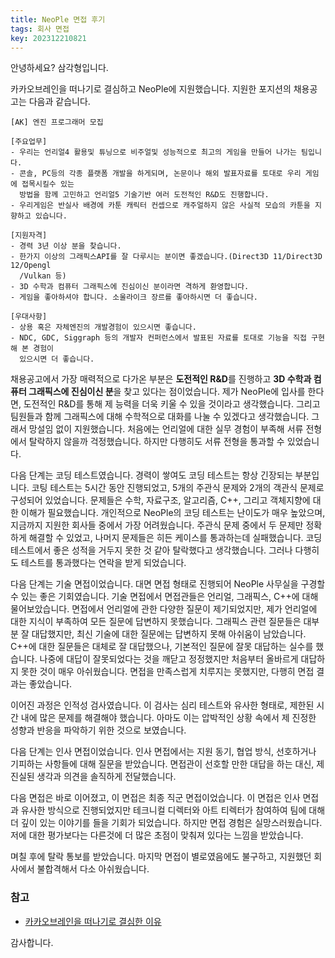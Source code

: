 ```yaml
---
title: NeoPle 면접 후기
tags: 회사 면접
key: 202312210821
---
```


안녕하세요? 삼각형입니다.

카카오브레인을 떠나기로 결심하고 NeoPle에 지원했습니다. 지원한 포지션의 채용공고는 다음과 같습니다.

```
[AK] 엔진 프로그래머 모집

[주요업무]
- 우리는 언리얼4 활용및 튜닝으로 비주얼및 성능적으로 최고의 게임을 만들어 나가는 팀입니다.
- 콘솔, PC등의 각종 플랫폼 개발을 하게되며, 논문이나 해외 발표자료를 토대로 우리 게임에 접목시킬수 있는
  방법을 함께 고민하고 언리얼5 기술기반 여러 도전적인 R&D도 진행합니다.
- 우리게임은 반실사 배경에 카툰 캐릭터 컨셉으로 캐주얼하지 않은 사실적 모습의 카툰을 지향하고 있습니다.

[지원자격]
- 경력 3년 이상 분을 찾습니다.
- 한가지 이상의 그래픽스API를 잘 다루시는 분이면 좋겠습니다.(Direct3D 11/Direct3D 12/Opengl
  /Vulkan 등)
- 3D 수학과 컴퓨터 그래픽스에 진심이신 분이라면 격하게 환영합니다.
- 게임을 좋아하셔야 합니다. 소울라이크 장르를 좋아하시면 더 좋습니다.

[우대사항]
- 상용 혹은 자체엔진의 개발경험이 있으시면 좋습니다.
- NDC, GDC, Siggraph 등의 개발자 컨퍼런스에서 발표된 자료를 토대로 기능을 직접 구현해 본 경험이
  있으시면 더 좋습니다.
```

채용공고에서 가장 매력적으로 다가온 부분은 **도전적인 R&D**를 진행하고 **3D 수학과 컴퓨터 그래픽스에
진심이신 분**을 찾고 있다는 점이었습니다. 제가 NeoPle에 입사를 한다면, 도전적인 R&D를 통해 제 능력을
더욱 키울 수 있을 것이라고 생각했습니다. 그리고 팀원들과 함께 그래픽스에 대해 수학적으로 대화를 나눌 수
있겠다고 생각했습니다. 그래서 망설임 없이 지원했습니다. 처음에는 언리얼에 대한 실무 경험이 부족해 서류
전형에서 탈락하지 않을까 걱정했습니다. 하지만 다행히도 서류 전형을 통과할 수 있었습니다.

다음 단계는 코딩 테스트였습니다. 경력이 쌓여도 코딩 테스트는 항상 긴장되는 부분입니다. 코팅 테스트는
5시간 동안 진행되었고, 5개의 주관식 문제와 2개의 객관식 문제로 구성되어 있었습니다. 문제들은 수학,
자료구조, 알고리즘, C++, 그리고 객체지향에 대한 이해가 필요했습니다. 개인적으로 NeoPle의 코딩 테스트는
난이도가 매우 높았으며, 지금까지 지원한 회사들 중에서 가장 어려웠습니다. 주관식 문제 중에서 두 문제만
정확하게 해결할 수 있었고, 나머지 문제들은 히든 케이스를 통과하는데 실패했습니다. 코딩 테스트에서 좋은
성적을 거두지 못한 것 같아 탈락했다고 생각했습니다. 그러나 다행히도 테스트를 통과했다는 연락을 받게
되었습니다.

다음 단계는 기술 면접이었습니다. 대면 면접 형태로 진행되어 NeoPle 사무실을 구경할 수 있는 좋은
기회였습니다. 기술 면접에서 면접관들은 언리얼, 그래픽스, C++에 대해 물어보았습니다. 면접에서 언리얼에
관한 다양한 질문이 제기되었지만, 제가 언리얼에 대한 지식이 부족하여 모든 질문에 답변하지 못했습니다.
그래픽스 관련 질문들은 대부분 잘 대답했지만, 최신 기술에 대한 질문에는 답변하지 못해 아쉬움이 남았습니다.
C++에 대한 질문들은 대체로 잘 대답했으나, 기본적인 질문에 잘못 대답하는 실수를 했습니다. 나중에 대답이
잘못되었다는 것을 깨닫고 정정했지만 처음부터 올바르게 대답하지 못한 것이 매우 아쉬웠습니다. 면접을
만족스럽게 치루지는 못했지만, 다행히 면접 결과는 좋았습니다.

이어진 과정은 인적성 검사였습니다. 이 검사는 심리 테스트와 유사한 형태로, 제한된 시간 내에 많은 문제를
해결해야 했습니다. 아마도 이는 압박적인 상황 속에서 제 진정한 성향과 반응을 파악하기 위한 것으로
보였습니다.

다음 단계는 인사 면접이었습니다. 인사 면접에서는 지원 동기, 협업 방식, 선호하거나 기피하는 사항들에 대해
질문을 받았습니다. 면접관이 선호할 만한 대답을 하는 대신, 제 진실된 생각과 의견을 솔직하게 전달했습니다.

다음 면접은 바로 이어졌고, 이 면접은 최종 직군 면접이었습니다. 이 면접은 인사 면접과 유사한 방식으로
진행되었지만 테크니컬 디렉터와 아트 티렉터가 참여하여 팀에 대해 더 깊이 있는 이야기를 들을 기회가
되었습니다. 하지만 면접 경험은 실망스러웠습니다. 저에 대한 평가보다는 다른것에 더 많은 초점이 맞춰져
있다는 느낌을 받았습니다.

며칠 후에 탈락 통보를 받았습니다. 마지막 면접이 별로였음에도 불구하고, 지원했던 회사에서 불합격해서 다소
아쉬웠습니다.

### 참고

- [카카오브레인을 떠나기로 결심한 이유](https://daemyung.github.io/2023/12/07/카카오브레인을-떠나기로-결심한-이유.html)

감사합니다.

<!--more-->
